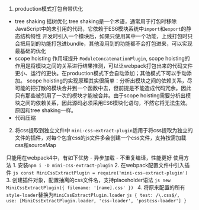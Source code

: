 1. production模式打包自带优化
  - tree shaking 摇树优化
    tree shaking是一个术语，通常用于打包时移除JavaScript中的未引用的代码，它依赖于ES6模块系统中`import`和`export`的静态结构特性
    开发时引入一个模块后，如果只使用其中一个功能，上线打包时只会把用到的功能打包进bundle，其他没用到的功能都不会打包进来，可以实现最基础的优化
  - scope hoisting 作用域提升 `ModuleConcatenationPlugin`,
    scope hoisting的作用是将模块之间的关系进行结果推测，可以让webpack打包出来的代码文件更小、运行的更快。在production模式下会自动添加；其他模式下可以手动添加。
    scope hoisting的实现原理其实很简单：分析出模块之间的依赖关系，尽可能的把打散的模块合并到一个函数中去，但前提是不能造成代码冗余。因此只有那些被引用了一次的模块才能被合并。由于scope hoisting需要分析出模块之间的依赖关系，因此源码必须采用ES6模块化语句，不然它将无法生效。原因和tree shaking一样。
  - 代码压缩

2. 将css提取到独立文件中
  `mini-css-extract-plugin`适用于将css提取为独立的文件的插件，对每个包含css的js文件多会创建一个css文件，支持按需加载css和sourceMap

  只能用在webpack4中，有如下优势
    - 异步加载
    - 不重复编译，性能更好
  使用方法
    1. 安装`npm i -D mini-css-extract-plugin`
    2. 在webpack配置文件中引入插件
    ```js
      const MiniCssExtractPlugin = require('mini-css-extract-plugin')
    ```
    3. 创建插件对象，配置抽离的css文件名，支持placeholder语法
    ```js
      new MiniCssExtractPlugin({
        filename: '[name].css'
      })
    ```
    4. 将原来配置的所有`style-loader`替换为`MiniCssExtractPlugin.loader`
    ```js
      {
        test: /\.css$/,
        use: [MiniCssExtractPlugin.loader, 'css-loader', 'postcss-loader']
      }
    ```
